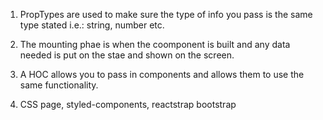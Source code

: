 1. PropTypes are used to make sure the type of info you pass is the same type stated i.e.: string, number etc.

2. The mounting phae is when the coomponent is built and any data needed is put on the stae and shown on the screen.

3. A HOC allows you to pass in components and allows them to use the same functionality.

4. CSS page, styled-components, reactstrap bootstrap